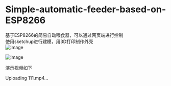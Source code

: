 # Simple-automatic-feeder-based-on-ESP8266
基于ESP8266的简易自动喂食器，可以通过网页端进行控制  
使用sketchup进行建模，用3D打印制作外壳  
![image](https://github.com/hemo528/Simple-automatic-feeder-based-on-ESP8266/assets/40025914/8930efda-b8ae-4f30-8e2d-91680e4a1578)  

![image](https://github.com/hemo528/Simple-automatic-feeder-based-on-ESP8266/assets/40025914/b8da3905-10d2-47f0-b909-6bb4a84a9a67)  

演示视频如下  


Uploading 111.mp4…




